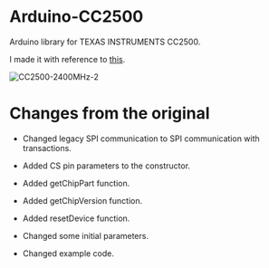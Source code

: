 # Arduino-CC2500
Arduino library for TEXAS INSTRUMENTS CC2500.

I made it with reference to [this](https://github.com/Zohan/ArduinoCC2500Demo).   

![CC2500-2400MHz-2](https://user-images.githubusercontent.com/6020549/163664994-4b84de76-78fe-46d0-9658-93f8b3c04b19.JPG)


# Changes from the original

- Changed legacy SPI communication to SPI communication with transactions.   

- Added CS pin parameters to the constructor.   

- Added getChipPart function.   

- Added getChipVersion function.   

- Added resetDevice function.   

- Changed some initial parameters.   

- Changed example code.   





